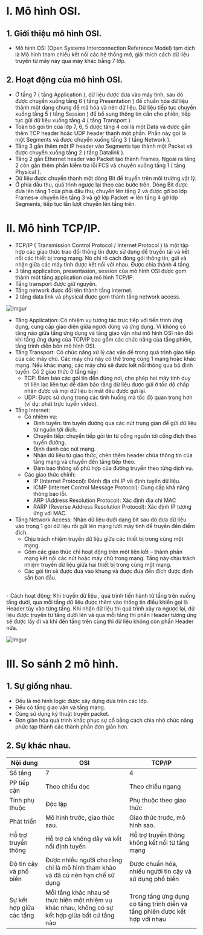 # I. Mô hình OSI.
## 1. Giới thiệu mô hình OSI.
* Mô hình OSI (Open Systems Interconnection Reference Model) tạm dịch là Mô hình tham chiếu kết nối các hệ thống mở, giải thích cách dữ liệu truyền từ máy này qua máy khác bằng 7 lớp.
## 2. Hoạt động của mô hình OSI.
* Ở tầng 7 ( tầng Application ), dữ liệu được đưa vào máy tính, sau đó được chuyển xuống tầng 6 ( tầng Presentation ) để chuẩn hóa dữ liệu thành một dạng chung để mã hóa và nén dữ liệu. Dữ liệu tiếp tục chuyển xuống tầng 5 ( tầng Session ) để bổ sung thông tin cần cho phiên, tiếp tục gửi dữ liệu xuống tầng 4 ( tầng Transport ).
* Toàn bộ gói tin của lớp 7, 6, 5 được tầng 4 coi là một Data và được gắn thêm TCP header hoặc UDP header thành một phần. Phần này gọi là một Segments và được chuyển xuống tầng 3 ( tầng Network ).
* Tầng 3 gắn thêm một IP header vào Segments tạo thành một Packet và được chuyển xuống tầng 2 ( tầng Datalink ).
* Tầng 2 gắn Ethernet header vào Packet tạo thành Frames. Ngoài ra tầng 2 còn gắn thêm phần kiểm tra lỗi FCS và chuyển xuống tấng 1 ( tầng Physical ).
* Dữ liêu được chuyển thành một dòng Bit để truyền trên môi trường vật lý. 
* Ở phía đầu thu, quá trình ngược lại theo các bước trên. Dòng Bit được đưa lên tầng 1 của phía đầu thu, chuyển lên tầng 2 và được gỡ bỏ lớp Frames=> chuyển lên tầng 3 và gỡ lớp Packet => lên tầng 4 gỡ lớp Segments, tiếp tục lần lượt chuyển lên tầng trên.

# II. Mô hình TCP/IP.
* TCP/IP ( Transmission Control Protocol / Internet Protocol ) là một tập hợp các giao thức trao đổi thông tin được sử dụng để truyền tải và kết nối các thiết bị trong mạng. Nó chỉ rõ  cách đóng gói thông tin, gửi và nhận giữa các máy tính được kết nối với nhau. Được chia thành 4 tầng.
* 3 tầng application, presentasion, session của mô hình OSI được gom thành một tầng application của mô hình TCP/IP.
* Tầng transport được giữ nguyên.
* Tầng network được đổi tên thành tầng internet.
* 2 tầng data link và physical được gom thành tầng network access.

![Imgur](https://i.imgur.com/sppSBdb.png)

* Tầng Application: Có nhiệm vụ tương tác trực tiếp với tiến trình ứng dụng, cung cấp giao diện giữa người dùng và ứng dụng. Vì không có tầng nào giữa tầng ứng dụng và tầng giao vận như mô hình OSI nên đôi khi tầng ứng dụng của TCP/IP bao gồm các chức năng của tầng phiên, tầng trình diễn bên mô hình OSI.
* Tầng Transport: Có chức năng xử lý các vấn đề trong quá trình giao tiếp của các máy chủ. Các máy chủ này có thể trong cùng 1 mạng hoặc khác mạng. Nếu khác mạng, các máy chủ sẽ được kết nối thông qua bộ định tuyến. Có 2 giao thức ở tầng này: 
  * TCP: Đảm báo các gói tin đến đúng nơi, cho phép hai máy tính duy trì liên lạc liên tục để đảm bảo rằng dữ liệu được gửi ở tốc độ chấp nhận được và mọi dữ liệu bị mất đều được gửi lại. 
  * UDP: Được sử dụng trong các tình huống mà tốc độ quan trọng hơn (ví dụ: phát trực tuyến video).  
* Tầng Internet:
  * Có nhiệm vụ:
    * Định tuyến: tìm tuyến đường qua các nút trung gian để gửi dữ liệu từ nguồn tới đích.
    * Chuyển tiếp: chuyển tiếp gói tin từ cổng nguồn tới cổng đích theo tuyến đường.
    * Định danh các nút mạng.
    * Nhận dữ liệu từ giao thức, chèn thêm header chứa thông tin của tầng mạng và chuyển đến tầng tiếp theo.
    * Đảm bảo thông số phù hợp của đường truyền theo từng dịch vụ.
  * Các giao thức chính:
    * IP (Internet Protocol): Đánh địa chỉ IP và định tuyến dữ liệu.
    * ICMP (Internet Control Message Protocol): Cung cấp khả năng thông báo lỗi.
    * ARP (Address Resolution Protocol): Xác định địa chỉ MAC
    * RARP (Reverse Address Resolution Protocol): Xác định IP tương ứng với MAC.
* Tầng Network Access: Nhận dữ liệu dưới dạng bit sau đó đưa dữ liệu vào trong 1 gói dữ liệu rồi gửi lên mạng lưới máy tính để truyền đến điểm đích.
  * Chịu trách nhiệm truyền dữ liệu giữa các thiết bị trong cùng một mạng. 
  * Gồm các giao thức chỉ hoạt động trên một liên kết – thành phần mạng kết nối các nút hoặc máy chủ trong mạng. Tầng này chịu trách nhiệm truyền dữ liệu giữa hai thiết bị trong cùng một mạng.
  * Các gói tin sẽ được đưa vào khung và được đưa đến đích được định sẵn ban đầu.

<br/>
  - Cách hoạt động: Khi truyền dữ liệu , quá trình tiến hành từ tầng trên xuống tầng dưới, qua mỗi tầng dữ liệu được thêm vào thông tin điều khiển gọi là Header tùy vào từng tầng. Khi nhận dữ liệu thì quá trình xảy ra ngược lại, dữ liệu được truyền từ tầng dưới lên và qua mỗi tầng thì phần Header tương ứng sẽ được lấy đi và khi đến tầng trên cùng thì dữ liệu không còn phần Header nữa.

![Imgur](https://i.imgur.com/qGpW3Wb.png)

# III. So sánh 2 mô hình.
## 1. Sự giống nhau.
* Đều là mô hình logic được xây dựng dựa trên các lớp. 
 * Đều có tầng giao vận và tầng mạng.
* Cùng sử dụng kỹ thuật truyền packet.
* Đơn giản hóa quá trình khắc phục sự cố bằng cách chia nhỏ chức năng phức tạp thành các thành phần đơn giản hơn.
## 2. Sự khác nhau.

|Nội dung|OSI|TCP/IP|
|-|-|-|
|Số tầng|7|4|
|PP tiếp cận|Theo chiều dọc|Theo chiều ngang|
|Tính phụ thuộc|Độc lập|Phụ thuộc theo giao thức|
|Phát triển|Mô hình trước, giao thức sau.|Giao thức trước, mô hình sao.|
|Hỗ trợ truyền thông|Hỗ trợ cả không dây và kết nối định tuyến|Hỗ trợ truyền thông không kết nối từ tầng mạng|
|Độ tin cậy và phổ biến|Được nhiều người cho rằng chỉ là mô hình tham khảo và đã cũ nên hạn chế sử dụng|Được chuẩn hóa, nhiều người tin cậy và sử dụng phổ biến|
|Sự kết hợp giữa các tầng|Mỗi tầng khác nhau sẽ thực hiện một nhiệm vụ khác nhau, không có sự kết hợp giữa bất cứ tầng nào|Trong tầng ứng dụng có tầng trình diễn và tầng phiên được kết hợp với nhau|



















